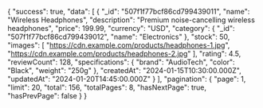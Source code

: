 {
  "success": true,
  "data": [
    {
      "_id": "507f1f77bcf86cd799439011",
      "name": "Wireless Headphones",
      "description": "Premium noise-cancelling wireless headphones",
      "price": 199.99,
      "currency": "USD",
      "category": {
        "_id": "507f1f77bcf86cd799439012",
        "name": "Electronics"
      },
      "stock": 50,
      "images": [
        "https://cdn.example.com/products/headphones-1.jpg",
        "https://cdn.example.com/products/headphones-2.jpg"
      ],
      "rating": 4.5,
      "reviewCount": 128,
      "specifications": {
        "brand": "AudioTech",
        "color": "Black",
        "weight": "250g"
      },
      "createdAt": "2024-01-15T10:30:00.000Z",
      "updatedAt": "2024-01-20T14:45:00.000Z"
    }
  ],
  "pagination": {
    "page": 1,
    "limit": 20,
    "total": 156,
    "totalPages": 8,
    "hasNextPage": true,
    "hasPrevPage": false
  }
}
